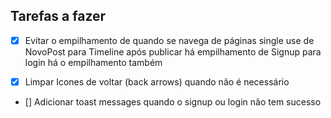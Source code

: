 ## Tarefas a fazer
- [X] Evitar o empilhamento de quando se navega de páginas single use
    de NovoPost para Timeline após publicar há empilhamento
    de Signup para login há o empilhamento também

- [X] Limpar Icones de voltar (back arrows) quando não é necessário

- [] Adicionar toast messages quando o signup ou login não tem sucesso
